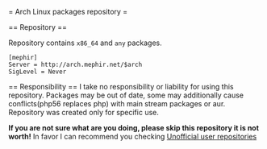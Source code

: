 = Arch Linux packages repository =

== Repository ==

Repository contains `x86_64` and `any` packages.

```
[mephir]
Server = http://arch.mephir.net/$arch
SigLevel = Never
```

== Responsibility ==
I take no responsibility or liability for using this repository. Packages may be out of date, some may additionally cause conflicts(php56 replaces php) with main stream packages or aur. Repository was created only for specific use.

**If you are not sure what are you doing, please skip this repository it is not worth!** In favor I can recommend you checking [Unofficial user repositories](https://wiki.archlinux.org/index.php/unofficial_user_repositories)